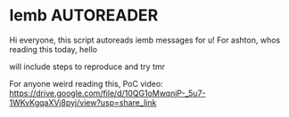 # Iemb AUTOREADER
Hi everyone, this script autoreads iemb messages for u!
For ashton, whos reading this today, hello

will include steps to reproduce and try tmr




For anyone weird reading this, PoC video: https://drive.google.com/file/d/10QG1oMwqnjP-_5u7-1WKvKgqaXVj8pyj/view?usp=share_link
